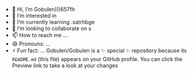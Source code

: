 - 👋 Hi, I’m Gobulen)))657fh
- 👀 I’m interested in 
- 🌱 I’m currently learning .satrhbge
- 💞️ I’m looking to collaborate on s
- 📫 How to reach me ...
- 😄 Pronouns: ...
- ⚡ Fun fact: ...
Gobulen/Gobulen is a ✨ special ✨ repository because its `README.md` (this file) appears on your GitHub profile.
You can click the Preview link to take a look at your changes
